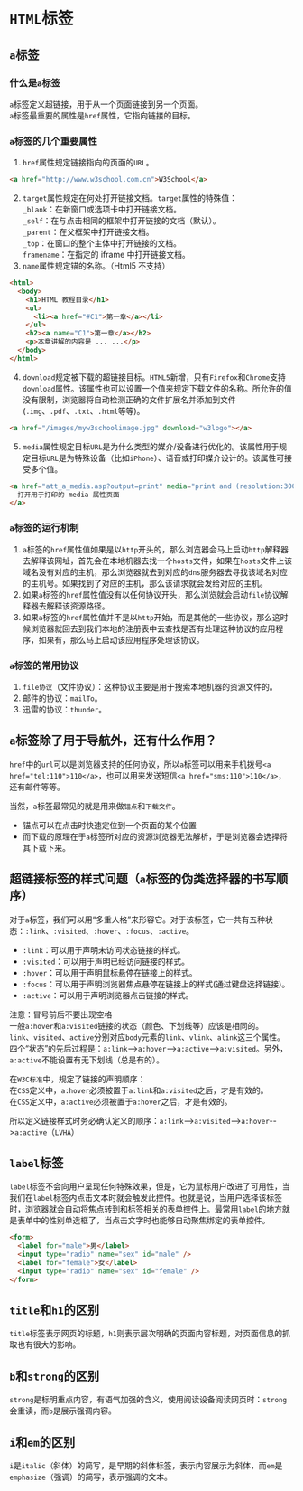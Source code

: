 # `HTML`标签

## `a`标签

### 什么是`a`标签

`a`标签定义超链接，用于从一个页面链接到另一个页面。\
`a`标签最重要的属性是`href`属性，它指向链接的目标。

### `a`标签的几个重要属性

1. `href`属性规定链接指向的页面的`URL`。

```html
<a href="http://www.w3school.com.cn">W3School</a>
```

2. `target`属性规定在何处打开链接文档。`target`属性的特殊值：\
   `_blank`：在新窗口或选项卡中打开链接文档。\
   `_self`：在与点击相同的框架中打开链接的文档（默认）。\
   `_parent`：在父框架中打开链接文档。\
   `_top`：在窗口的整个主体中打开链接的文档。\
   `framename`：在指定的 iframe 中打开链接文档。
3. `name`属性规定锚的名称。（Html5 不支持）

```html
<html>
  <body>
    <h1>HTML 教程目录</h1>
    <ul>
      <li><a href="#C1">第一章</a></li>
    </ul>
    <h2><a name="C1">第一章</a></h2>
    <p>本章讲解的内容是 ... ...</p>
  </body>
</html>
```

4. `download`规定被下载的超链接目标。`HTML5`新增，只有`Firefox`和`Chrome`支持`download`属性。该属性也可以设置一个值来规定下载文件的名称。所允许的值没有限制，浏览器将自动检测正确的文件扩展名并添加到文件 (`.img`、`.pdf`、`.txt`、`.html`等等)。

```html
<a href="/images/myw3schoolimage.jpg" download="w3logo"></a>
```

5. `media`属性规定目标`URL`是为什么类型的媒介/设备进行优化的。该属性用于规定目标`URL`是为特殊设备（比如`iPhone`）、语音或打印媒介设计的。该属性可接受多个值。

```html
<a href="att_a_media.asp?output=print" media="print and (resolution:300dpi)">
  打开用于打印的 media 属性页面
</a>
```

### `a`标签的运行机制

1. `a`标签的`href`属性值如果是以`http`开头的，那么浏览器会马上启动`http`解释器去解释该网址，首先会在本地机器去找一个`hosts`文件，如果在`hosts`文件上该域名没有对应的主机，那么浏览器就去到对应的`dns`服务器去寻找该域名对应的主机号。如果找到了对应的主机，那么该请求就会发给对应的主机。
2. 如果`a`标签的`href`属性值没有以任何协议开头，那么浏览就会启动`file`协议解释器去解释该资源路径。
3. 如果`a`标签的`href`属性值并不是以`http`开始，而是其他的一些协议，那么这时候浏览器就回去到我们本地的注册表中去查找是否有处理这种协议的应用程序，如果有，那么马上启动该应用程序处理该协议。

### `a`标签的常用协议

1. `file协议`（文件协议）：这种协议主要是用于搜索本地机器的资源文件的。
2. 邮件的协议：`mailTo`。
3. 迅雷的协议：`thunder`。

## `a`标签除了用于导航外，还有什么作用？

`href`中的`url`可以是浏览器支持的任何协议，所以`a`标签可以用来手机拨号`<a href="tel:110">110</a>`，也可以用来发送短信`<a href="sms:110">110</a>`，还有邮件等等。

当然，`a`标签最常见的就是用来做`锚点`和`下载文件`。

- 锚点可以在点击时快速定位到一个页面的某个位置
- 而下载的原理在于`a`标签所对应的资源浏览器无法解析，于是浏览器会选择将其下载下来。

## 超链接标签的样式问题（`a`标签的伪类选择器的书写顺序）

对于`a`标签，我们可以用“多重人格”来形容它。对于该标签，它一共有五种状态：`:link`、`:visited`、`:hover`、`:focus`、`:active`。

- `:link`：可以用于声明未访问状态链接的样式。
- `:visited`：可以用于声明已经访问链接的样式。
- `:hover`：可以用于声明鼠标悬停在链接上的样式。
- `:focus`：可以用于声明浏览器焦点悬停在链接上的样式(通过键盘选择链接)。
- `:active`：可以用于声明浏览器点击链接的样式。

注意：冒号前后不要出现空格 \
一般`a:hover`和`a:visited`链接的状态（颜色、下划线等）应该是相同的。\
`link`、`visited`、`active`分别对应`body`元素的`link`、`vlink`、`alink`这三个属性。\
四个“状态”的先后过程是：`a:link`-->`a:hover`-->`a:active`-->`a:visited`。另外，`a:active`不能设置有无下划线（总是有的）。

在`W3C标准`中，规定了链接的声明顺序：\
在`CSS`定义中，`a:hover`必须被置于`a:link`和`a:visited`之后，才是有效的。\
在`CSS`定义中，`a:active`必须被置于`a:hover`之后，才是有效的。

所以定义链接样式时务必确认定义的顺序：`a:link`-->`a:visited`-->`a:hover`-->`a:active`（`LVHA`）

## `label`标签

`label`标签不会向用户呈现任何特殊效果，但是，它为鼠标用户改进了可用性，当我们在`label`标签内点击文本时就会触发此控件。也就是说，当用户选择该标签时，浏览器就会自动将焦点转到和标签相关的表单控件上。最常用`label`的地方就是表单中的性别单选框了，当点击文字时也能够自动聚焦绑定的表单控件。

```html
<form>
  <label for="male">男</label>
  <input type="radio" name="sex" id="male" />
  <label for="female">女</label>
  <input type="radio" name="sex" id="female" />
</form>
```

## `title`和`h1`的区别

`title`标签表示网页的标题，`h1`则表示层次明确的页面内容标题，对页面信息的抓取也有很大的影响。

## `b`和`strong`的区别

`strong`是标明重点内容，有语气加强的含义，使用阅读设备阅读网页时：`strong`会重读，而`b`是展示强调内容。

## `i`和`em`的区别

`i`是`italic`（斜体）的简写，是早期的斜体标签，表示内容展示为斜体，而`em`是`emphasize`（强调）的简写，表示强调的文本。
